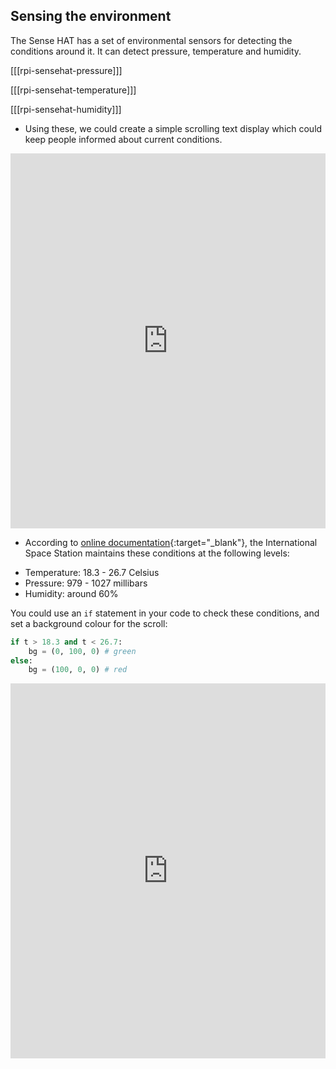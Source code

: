 ## Sensing the environment

The Sense HAT has a set of environmental sensors for detecting the conditions around it. It can detect pressure, temperature and humidity.

[[[rpi-sensehat-pressure]]]

[[[rpi-sensehat-temperature]]]

[[[rpi-sensehat-humidity]]]

+ Using these, we could create a simple scrolling text display which could keep people informed about current conditions.

<iframe src="https://trinket.io/embed/python/a246815131" width="100%" height="600" frameborder="0" marginwidth="0" marginheight="0" allowfullscreen></iframe>

+ According to [online documentation](http://wsn.spaceflight.esa.int/docs/Factsheets/30%20ECLSS%20LR.pdf){:target="_blank"}, the International Space Station maintains these conditions at the following levels:

- Temperature: 18.3 - 26.7 Celsius
- Pressure: 979 - 1027 millibars
- Humidity: around 60%

You could use an `if` statement in your code to check these conditions, and set a background colour for the scroll:

```python
if t > 18.3 and t < 26.7:
    bg = (0, 100, 0) # green
else:
    bg = (100, 0, 0) # red
```

<iframe src="https://trinket.io/embed/python/2f03745830" width="100%" height="600" frameborder="0" marginwidth="0" marginheight="0" allowfullscreen></iframe>
